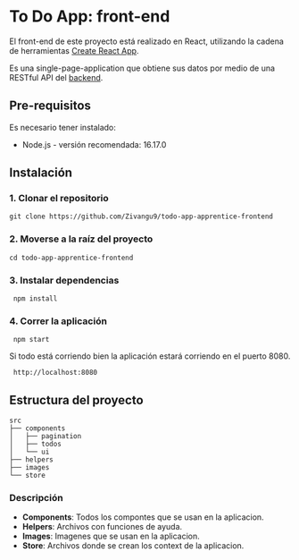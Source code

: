 # To Do App: front-end

El front-end de este proyecto está realizado en React, utilizando la cadena de herramientas [Create React App](https://github.com/facebook/create-react-app).

Es una single-page-application que obtiene sus datos por medio de una RESTful API del [backend](https://github.com/Zivangu9/todo-app-apprentice-backend).

## Pre-requisitos
Es necesario tener instalado: 
- Node.js - versión recomendada: 16.17.0

## Instalación

### 1. Clonar el repositorio

```
git clone https://github.com/Zivangu9/todo-app-apprentice-frontend
```

### 2. Moverse a la raíz del proyecto
```
cd todo-app-apprentice-frontend
```

### 3. Instalar dependencias

```
 npm install
```

### 4. Correr la aplicación

```
 npm start
```

Si todo está corriendo bien la aplicación estará corriendo en el puerto 8080.

```
 http://localhost:8080
```

## Estructura del proyecto
```
src
├── components
│   ├── pagination
│   ├── todos
│   └── ui
├── helpers
├── images
└── store
```
### Descripción
- **Components**: Todos los compontes que se usan en la aplicacion.
- **Helpers**: Archivos con funciones de ayuda.
- **Images**: Imagenes que se usan en la aplicacion.
- **Store**: Archivos donde se crean los context de la aplicacion.
